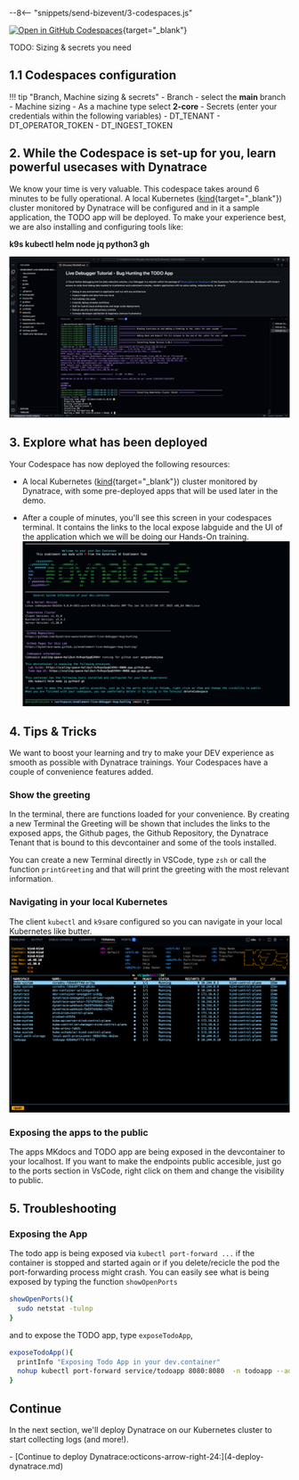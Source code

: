 --8<-- "snippets/send-bizevent/3-codespaces.js"

[![Open in GitHub Codespaces](https://github.com/codespaces/badge.svg)](https://codespaces.new/dynatrace-wwse/enablement-live-debugger-bug-hunting){target="_blank"}

TODO: Sizing & secrets you need
## 1.1 Codespaces configuration
!!! tip "Branch, Machine sizing & secrets"
    - Branch
        - select the **main** branch
    - Machine sizing
        - As a machine type select **2-core**
    - Secrets (enter your credentials within the following variables)
        - DT_TENANT
        - DT_OPERATOR_TOKEN
        - DT_INGEST_TOKEN


## 2. While the Codespace is set-up for you, learn powerful usecases with Dynatrace
We know your time is very valuable. This codespace takes around 6 minutes to be fully operational. A local Kubernetes ([kind](https://kind.sigs.k8s.io/){target="_blank"}) cluster monitored by Dynatrace will be configured and in it a sample application, the TODO app will be deployed. To make your experience best, we are also installing and configuring tools like:

**k9s kubectl helm node jq python3 gh**

![Codespaces installing](img/codespaces_installing.png)

## 3. Explore what has been deployed

Your Codespace has now deployed the following resources:

- A local Kubernetes ([kind](https://kind.sigs.k8s.io/){target="_blank"}) cluster monitored by Dynatrace, with some pre-deployed apps
  that will be used later in the demo.

- After a couple of minutes, you'll see this screen in your codespaces terminal. It contains the links to the local expose labguide and the UI of the application which we will be doing our Hands-On training.
![Codespaces finish](img/codespaces_finish.png)


## 4. Tips & Tricks

We want to boost your learning and try to make your DEV experience as smooth as possible with Dynatrace trainings. Your Codespaces have a couple of convenience features added. 

### Show the greeting
In the terminal, there are functions loaded for your convenience. By creating a new Terminal the Greeting will be shown that includes the links to the exposed apps, the Github  pages, the Github Repository, the Dynatrace Tenant that is bound to this devcontainer and some of the tools installed.

You can create a new Terminal directly in VSCode, type `zsh` or call the function `printGreeting` and that will print the greeting with the most relevant information.

### Navigating in your local Kubernetes
The client `kubectl` and `k9s`are configured so you can navigate in your local Kubernetes like butter. 
![k9s](img/k9s.png)

### Exposing the apps to the public
The apps MKdocs and TODO app are being exposed in the devcontainer to your localhost. If you want to make the endpoints public accesible, just go to the ports section in VsCode, right click on them and change the visibility to public.


## 5. Troubleshooting


### Exposing the App
The todo app is being exposed via `kubectl port-forward ...` if the container is stopped and started again or if you delete/recicle the pod the port-forwarding process might crash. You can easily see what is being exposed by typing the function `showOpenPorts` 

```bash
showOpenPorts(){
  sudo netstat -tulnp
}
```

and to expose the TODO app, type `exposeTodoApp`, 

```bash
exposeTodoApp(){
  printInfo "Exposing Todo App in your dev.container"
  nohup kubectl port-forward service/todoapp 8080:8080  -n todoapp --address="0.0.0.0" > /tmp/kubectl-port-forward.log 2>&1 &
}
```

## Continue

In the next section, we'll deploy Dynatrace on our Kubernetes cluster to start collecting logs (and more!).

<div class="grid cards" markdown>
- [Continue to deploy Dynatrace:octicons-arrow-right-24:](4-deploy-dynatrace.md)
</div>
